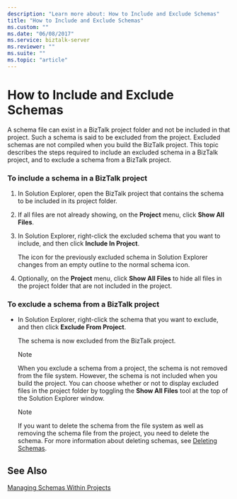 ```yaml
---
description: "Learn more about: How to Include and Exclude Schemas"
title: "How to Include and Exclude Schemas"
ms.custom: ""
ms.date: "06/08/2017"
ms.service: biztalk-server
ms.reviewer: ""
ms.suite: ""
ms.topic: "article"
---
```

# How to Include and Exclude Schemas
A schema file can exist in a BizTalk project folder and not be included in that project. Such a schema is said to be excluded from the project. Excluded schemas are not compiled when you build the BizTalk project. This topic describes the steps required to include an excluded schema in a BizTalk project, and to exclude a schema from a BizTalk project.  
  
### To include a schema in a BizTalk project  
  
1.  In Solution Explorer, open the BizTalk project that contains the schema to be included in its project folder.  
  
2.  If all files are not already showing, on the **Project** menu, click **Show All Files**.  
  
3.  In Solution Explorer, right-click the excluded schema that you want to include, and then click **Include In Project**.  
  
     The icon for the previously excluded schema in Solution Explorer changes from an empty outline to the normal schema icon.  
  
4.  Optionally, on the **Project** menu, click **Show All Files** to hide all files in the project folder that are not included in the project.  
  
### To exclude a schema from a BizTalk project  
  
-   In Solution Explorer, right-click the schema that you want to exclude, and then click **Exclude From Project**.  
  
     The schema is now excluded from the BizTalk project.  
  
    > [!NOTE]
    >  When you exclude a schema from a project, the schema is not removed from the file system. However, the schema is not included when you build the project. You can choose whether or not to display excluded files in the project folder by toggling the **Show All Files** tool at the top of the Solution Explorer window.  
  
    > [!NOTE]
    >  If you want to delete the schema from the file system as well as removing the schema file from the project, you need to delete the schema. For more information about deleting schemas, see [Deleting Schemas](../core/how-to-delete-schemas.md).  
  
## See Also  
 [Managing Schemas Within Projects](../core/managing-schemas-within-projects.md)

